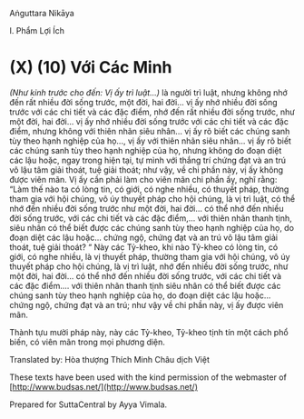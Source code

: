  

Aṅguttara Nikāya

I. Phẩm Lợi Ích

# (X) (10) Với Các Minh

_(Như kinh trước cho đến: Vị ấy trì luật...)_ là người trì luật, nhưng không nhớ đến rất nhiều đời sống trước, một đời, hai đời... vị ấy nhớ nhiều đời sống trước với các chi tiết và các đặc điểm, nhớ đến rất nhiều đời sống trước, như một đời, hai đời... vị ấy nhớ nhiều đời sống trước với các chi tiết và các đặc điểm, nhưng không với thiên nhãn siêu nhân... vị ấy rõ biết các chúng sanh tùy theo hạnh nghiệp của họ..., vị ấy với thiên nhãn siêu nhân... vị ấy rõ biết các chúng sanh tùy theo hạnh nghiệp của họ, nhưng không do đoạn diệt các lậu hoặc, ngay trong hiện tại, tự mình với thắng trí chứng đạt và an trú vô lậu tâm giải thoát, tuệ giải thoát; như vậy, về chi phần này, vị ấy không được viên mãn. Vị ấy cần phải làm cho viên mãn chi phần ấy, nghĩ rằng: “Làm thế nào ta có lòng tin, có giới, có nghe nhiều, có thuyết pháp, thường tham gia với hội chúng, vô úy thuyết pháp cho hội chúng, là vị trì luật, có thể nhớ đến nhiều đời sống trước như một đời, hai đời... có thể nhớ đến nhiều đời sống trước, với các chi tiết và các đặc điểm,... với thiên nhãn thanh tịnh, siêu nhân có thể biết được các chúng sanh tùy theo hạnh nghiệp của họ, do đoạn diệt các lậu hoặc... chứng ngộ, chứng đạt và an trú vô lậu tâm giải thoát, tuệ giải thoát? “ Này các Tỷ-kheo, khi nào Tỷ-kheo có lòng tin, có giới, có nghe nhiều, là vị thuyết pháp, thường tham gia với hội chúng, vô úy thuyết pháp cho hội chúng, là vị trì luật, nhớ đến nhiều đời sống trước, như một đời, hai đời... có thể nhớ đến nhiều đời sống trước, với các chi tiết và các đặc điểm.... với thiên nhãn thanh tịnh siêu nhân có thể biết được các chúng sanh tùy theo hạnh nghiệp của họ, do đoạn diệt các lậu hoặc... chứng ngộ, chứng đạt và an trú; như vậy về chi phần này, vị ấy được viên mãn.

Thành tựu mười pháp này, này các Tỷ-kheo, Tỷ-kheo tịnh tín một cách phổ biến, có viên mãn trong mọi phương diện.

Translated by: Hòa thượng Thích Minh Châu dịch Việt

These texts have been used with the kind permission of the webmaster of [http://www.budsas.net/](http://www.budsas.net/)

Prepared for SuttaCentral by Ayya Vimala.